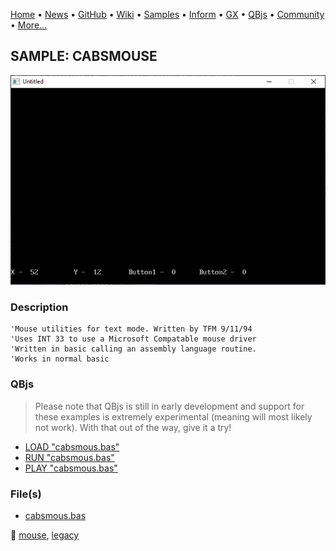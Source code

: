 [Home](https://qb64.com) • [News](../../news.md) • [GitHub](https://github.com/QB64Official/qb64) • [Wiki](https://github.com/QB64Official/qb64/wiki) • [Samples](../../samples.md) • [Inform](../../inform.md) • [GX](../../gx.md) • [QBjs](../../qbjs.md) • [Community](../../community.md) • [More...](../../more.md)

## SAMPLE: CABSMOUSE

![screenshot.png](img/screenshot.png)

### Description

```text
'Mouse utilities for text mode. Written by TFM 9/11/94
'Uses INT 33 to use a Microsoft Compatable mouse driver
'Written in basic calling an assembly language routine.
'Works in normal basic
```

### QBjs

> Please note that QBjs is still in early development and support for these examples is extremely experimental (meaning will most likely not work). With that out of the way, give it a try!

* [LOAD "cabsmous.bas"](https://v6p9d9t4.ssl.hwcdn.net/html/5963335/index.html?src=https://qb64.com/samples/cabsmouse/src/cabsmous.bas)
* [RUN "cabsmous.bas"](https://v6p9d9t4.ssl.hwcdn.net/html/5963335/index.html?mode=auto&src=https://qb64.com/samples/cabsmouse/src/cabsmous.bas)
* [PLAY "cabsmous.bas"](https://v6p9d9t4.ssl.hwcdn.net/html/5963335/index.html?mode=play&src=https://qb64.com/samples/cabsmouse/src/cabsmous.bas)

### File(s)

* [cabsmous.bas](src/cabsmous.bas)

🔗 [mouse](../mouse.md), [legacy](../legacy.md)
